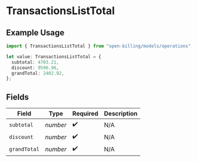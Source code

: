 # TransactionsListTotal

## Example Usage

```typescript
import { TransactionsListTotal } from "open-billing/models/operations";

let value: TransactionsListTotal = {
  subtotal: 4703.21,
  discount: 9596.96,
  grandTotal: 2402.92,
};
```

## Fields

| Field              | Type               | Required           | Description        |
| ------------------ | ------------------ | ------------------ | ------------------ |
| `subtotal`         | *number*           | :heavy_check_mark: | N/A                |
| `discount`         | *number*           | :heavy_check_mark: | N/A                |
| `grandTotal`       | *number*           | :heavy_check_mark: | N/A                |